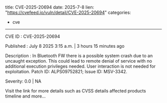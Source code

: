  
title: CVE-2025-20694
date: 2025-7-8
lien: "https://cvefeed.io/vuln/detail/CVE-2025-20694"
categories:
  - cve
---

CVE ID : CVE-2025-20694

Published :  July 8
2025
3:15 a.m. | 3 hours
15 minutes ago

Description : In Bluetooth FW
there is a possible system crash due to an uncaught exception. This could lead to remote denial of service with no additional execution privileges needed. User interaction is not needed for exploitation. Patch ID: ALPS09752821; Issue ID: MSV-3342.

Severity: 0.0 | NA

Visit the link for more details
such as CVSS details
affected products
timeline
and more...
